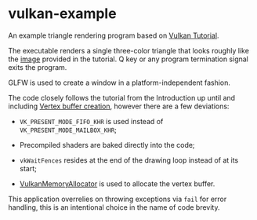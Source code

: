 # vulkan-example

An example triangle rendering program based on [Vulkan Tutorial](https://vulkan-tutorial.com).

The executable renders a single three-color triangle that looks roughly like the
[image](https://vulkan-tutorial.com/images/triangle.png) provided in the tutorial.
Q key or any program termination signal exits the program.

GLFW is used to create a window in a platform-independent fashion.

The code closely follows the tutorial from the Introduction up until and including
[Vertex buffer creation](https://vulkan-tutorial.com/Vertex_buffers/Vertex_buffer_creation),
however there are a few deviations:
- `VK_PRESENT_MODE_FIFO_KHR` is used instead of `VK_PRESENT_MODE_MAILBOX_KHR`;

- Precompiled shaders are baked directly into the code;

- `vkWaitFences` resides at the end of the drawing loop instead of at its start;

- [VulkanMemoryAllocator](/vk-mem-alloc) is used to allocate the vertex buffer.

This application overrelies on throwing exceptions via `fail` for error handling,
this is an intentional choice in the name of code brevity.
